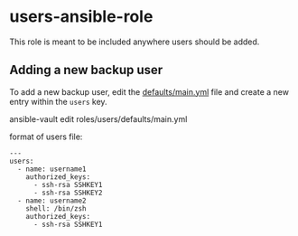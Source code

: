 # users-ansible-role
This role is meant to be included anywhere users should be added.

## Adding a new backup user

To add a new backup user, edit the [defaults/main.yml](defaults/main.yml) file
and create a new entry within the `users` key.

ansible-vault edit roles/users/defaults/main.yml

format of users file:

```
---
users:
  - name: username1
    authorized_keys:
      - ssh-rsa SSHKEY1
      - ssh-rsa SSHKEY2
  - name: username2
    shell: /bin/zsh
    authorized_keys:
      - ssh-rsa SSHKEY1
```

